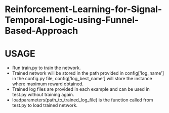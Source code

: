# Reinforcement-Learning-for-Signal-Temporal-Logic-using-Funnel-Based-Approach


# USAGE 

* Run train.py to train the network.
* Trained network will be stored in the path provided in config['log_name'] in the config.py file, config['log_best_name'] will store the instance where maximum reward obtained.
* Trained log files are provided in each example and can be used in test.py without training again.
* loadparameters(path_to_trained_log_file) is the function called from test.py to load trained network.
